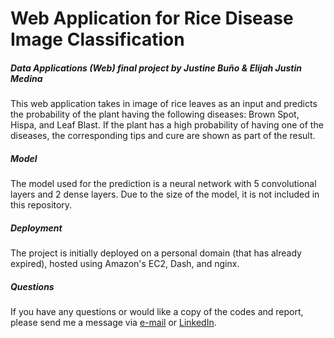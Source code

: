 # Web Application for Rice Disease Image Classification
##### Data Applications (Web) final project by Justine Bu&ntilde;o & Elijah Justin Medina

This web application takes in image of rice leaves as an input and predicts the probability of the plant having the following diseases: Brown Spot, Hispa, and Leaf Blast. If the plant has a high probability of having one of the diseases, the corresponding tips and cure are shown as part of the result.

##### Model

The model used for the prediction is a neural network with 5 convolutional layers and 2 dense layers. Due to the size of the model, it is not included in this repository.

##### Deployment

The project is initially deployed on a personal domain (that has already expired), hosted using Amazon's EC2, Dash, and nginx.

##### Questions

If you have any questions or would like a copy of the codes and report, please send me a message via <a href="mailto:elijahjustinmedina@gmail.com">e-mail</a> or <a href="https://www.linkedin.com/in/elijah-justin-medina/">LinkedIn</a>.
